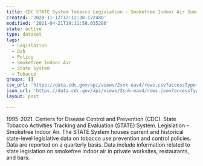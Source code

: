 ```yaml
---
title: CDC STATE System Tobacco Legislation - Smokefree Indoor Air Summary
created: '2020-11-12T12:12:38.122480'
modified: '2021-04-21T19:11:58.035280'
state: active
type: dataset
tags:
  - Legislation
  - Osh
  - Policy
  - Smokefree Indoor Air
  - State System
  - Tobacco
groups: []
csv_url: 'https://data.cdc.gov/api/views/2snk-eav4/rows.csv?accessType=DOWNLOAD'
json_url: 'https://data.cdc.gov/api/views/2snk-eav4/rows.json?accessType=DOWNLOAD'
layout: post

---
```

1995-2021. Centers for Disease Control and Prevention (CDC). State Tobacco Activities Tracking and Evaluation (STATE) System. Legislation – Smokefree Indoor Air. The STATE System houses current and historical state-level legislative data on tobacco use prevention and control policies. Data are reported on a quarterly basis. Data include information related to state legislation on smokefree indoor air in private worksites, restaurants, and bars.
